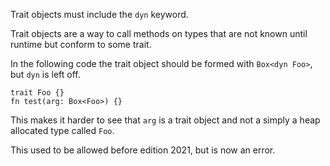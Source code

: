 Trait objects must include the `dyn` keyword.

Trait objects are a way to call methods on types that are not known until
runtime but conform to some trait.

In the following code the trait object should be formed with
`Box<dyn Foo>`, but `dyn` is left off.

```compile_fail,E0782
trait Foo {}
fn test(arg: Box<Foo>) {}
```

This makes it harder to see that `arg` is a trait object and not a
simply a heap allocated type called `Foo`.

This used to be allowed before edition 2021, but is now an error.
